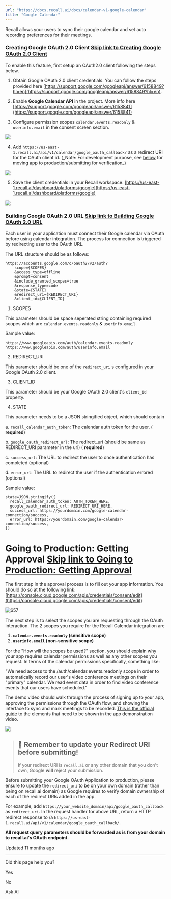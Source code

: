 ```yaml
---
url: "https://docs.recall.ai/docs/calendar-v1-google-calendar"
title: "Google Calendar"
---
```


Recall allows your users to sync their google calendar and set auto recording preferences for their meetings.

### Creating Google OAuth 2.0 Client   [Skip link to Creating Google OAuth 2.0 Client](https://docs.recall.ai/docs/calendar-v1-google-calendar\#creating-google-oauth-20-client)

To enable this feature, first setup an OAuth2.0 client following the steps below.

1. Obtain Google OAuth 2.0 client credentials. You can follow the steps provided here [https://support.google.com/googleapi/answer/6158849?hl=en](https://support.google.com/googleapi/answer/6158849?hl=en).

2. Enable **Google Calendar API** in the project. More info here [https://support.google.com/googleapi/answer/6158841](https://support.google.com/googleapi/answer/6158841)

3. Configure permission scopes `calendar.events.readonly` & `userinfo.email` in the consent screen section.


![](https://files.readme.io/0d351f1-Screenshot_2023-05-24_at_10.11.44_AM.png)

4. Add `https://us-east-1.recall.ai/api/v1/calendar/google_oauth_callback/` as a redirect URI for the OAuth client id. (\_Note: For development purpose, see [below](https://docs.recall.ai/docs/calendar-v1-google-calendar#submitting-google-oauth-client-to-production) for moving app to production/submitting for verification\_)

![](https://files.readme.io/ee046a5-Screenshot_2022-06-02_at_9.10.15_AM.png)

5. Save the client credentials in your Recall workspace. [https://us-east-1.recall.ai/dashboard/platforms/google](https://us-east-1.recall.ai/dashboard/platforms/google)

![](https://files.readme.io/2935fc7-Screenshot_2022-06-02_at_9.09.02_AM.png)

### Building Google OAuth 2.0 URL   [Skip link to Building Google OAuth 2.0 URL](https://docs.recall.ai/docs/calendar-v1-google-calendar\#building-google-oauth-20-url)

Each user in your application must connect their Google calendar via OAuth before using calendar integration. The process for connection is triggered by redirecting user to the OAuth URL.

The URL structure should be as follows:

```rdmd-code lang- theme-light
https://accounts.google.com/o/oauth2/v2/auth?
    scope={SCOPES}
    &access_type=offline
    &prompt=consent
    &include_granted_scopes=true
    &response_type=code
    &state={STATE}
    &redirect_uri={REDIRECT_URI}
    &client_id={CLIENT_ID}

```

1. SCOPES


This parameter should be space seperated string containing required scopes which are `calendar.events.readonly` & `userinfo.email`.

Sample value:

```rdmd-code lang- theme-light
https://www.googleapis.com/auth/calendar.events.readonly https://www.googleapis.com/auth/userinfo.email

```

2. REDIRECT\_URI


This parameter should be one of the `redirect_uri` s configured in your Google OAuth 2.0 client.

3. CLIENT\_ID


This parameter should be your Google OAuth 2.0 client's `client_id` property.

4. STATE


This parameter needs to be a JSON stringified object, which should contain


a. `recall_calendar_auth_token`: The calendar auth token for the user. ( **required**)


b. `google_oauth_redirect_url`: The redirect\_uri (should be same as REDIRECT\_URI parameter in the url) ( **required**)


c. `success_url`: The URL to redirect the user to once authentication has completed (optional)


d. `error_url`: The URL to redirect the user if the authentication errored (optional)


Sample value:

```rdmd-code lang- theme-light
state=JSON.stringify({
  recall_calendar_auth_token: AUTH_TOKEN_HERE,
  google_oauth_redirect_url: REDIRECT_URI_HERE,
  success_url: https://yourdomain.com/google-calendar-connection/success,
  error_url: https://yourdomain.com/google-calendar-connection/success,
})

```

# Going to Production: Getting Approval   [Skip link to Going to Production: Getting Approval](https://docs.recall.ai/docs/calendar-v1-google-calendar\#going-to-production-getting-approval)

The first step in the approval process is to fill out your app information. You should do so at the following link: [https://console.cloud.google.com/apis/credentials/consent/edit](https://console.cloud.google.com/apis/credentials/consent/edit)

![657](https://files.readme.io/1ff5761-2022-11-01_20-44.png)

The next step is to select the scopes you are requesting through the OAuth interaction. The 2 scopes you require for the Recall Calendar integration are

1. **`calendar.events.readonly` (sensitive scope)**
2. **`userinfo.email` (non-sensitive scope)**

For the "How will the scopes be used?" section, you should explain why your app requires calendar permissions as well as any other scopes you request. In terms of the calendar permissions specifically, something like:

"We need access to the /auth/calendar.events.readonly scope in order to automatically record our user's video conference meetings on their "primary" calendar. We read event data in order to find video conference events that our users have scheduled."

The demo video should walk through the process of signing up to your app, approving the permissions through the OAuth flow, and showing the interface to sync and mark meetings to be recorded. [This is the official guide](https://support.google.com/cloud/answer/9110914?authuser=2#verification-requirements&zippy=%2Cwhat-are-the-requirements-for-verification) to the elements that need to be shown in the app demonstration video.

![](https://files.readme.io/8a0e521-Screenshot_2023-07-11_at_11.40.04_AM.png)

> ## 🚧  Remember to update your Redirect URI before submitting!
>
> If your redirect URI is `recall.ai` or any other domain that you don't own, Google **will** reject your submission.

Before submitting your Google OAuth Application to production, please ensure to update the `redirect_uri` to be on your own domain (rather than being on recall.ai domain) as Google requires to verify domain ownership of each of the redirect URIs added in the app.

For example, add `https://your_website_domain/api/google_oauth_callback` as `redirect_uri`. In the request handler for above URL, return a HTTP redirect response to /a `https://us-east-1.recall.ai/api/v1/calendar/google_oauth_callback/`.

**All request query parameters should be forwarded as is from your domain to recall.ai's OAuth endpoint.**

Updated 11 months ago

* * *

Did this page help you?

Yes

No

Ask AI